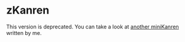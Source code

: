 # zKanren

This version is deprecated. You can take a look at [another miniKanren](https://github.com/tsao-chi/sKanren) written by me.
